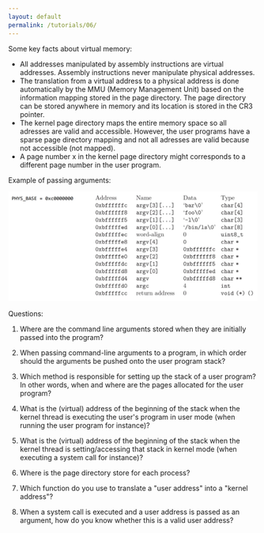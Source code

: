 ```yaml
---
layout: default
permalink: /tutorials/06/
---
```



Some key facts about virtual memory:

- All addresses manipulated by assembly instructions are virtual addresses. Assembly instructions never manipulate physical addresses.
- The translation from a virtual address to a physical address is done automatically by the MMU (Memory Management Unit) based on the information mapping stored in the page directory. The page directory can be stored anywhere in memory and its location is stored in the CR3 pointer. 
- The kernel page directory maps the entire memory space so all adresses are valid and accessible. However, the user programs have a sparse page directory mapping and not all adresses are valid because not accessible (not mapped). 
- A page number x in the kernel page directory might corresponds to a different page number in the user program. 

Example of passing arguments: 

<img class="screenshot" src="media/example.png" alt="args"/>

Questions: 

1. Where are the command line arguments stored when they are initially passed into the program?
​
2. When passing command-line arguments to a program, in which order should the arguments be pushed onto the user program stack?

3. Which method is responsible for setting up the stack of a user program? In other words, when and where are the pages allocated for the user program?
​
4. What is the (virtual) address of the beginning of the stack when the kernel thread is executing the user's program in user mode (when running the user program for instance)?

5. What is the (virtual) address of the beginning of the stack when the kernel thread is setting/accessing that stack in kernel mode (when executing a system call for instance)? 

6. Where is the page directory store for each process? 

7. Which function do you use to translate a "user address" into a "kernel address"? 

8. When a system call is executed and a user address is passed as an argument, how do you know whether this is a valid user address? 

